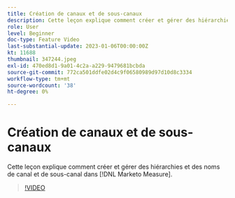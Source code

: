 ```yaml
---
title: Création de canaux et de sous-canaux
description: Cette leçon explique comment créer et gérer des hiérarchies et des noms de canal et de sous-canal dans [!DNL Marketo Measure].
role: User
level: Beginner
doc-type: Feature Video
last-substantial-update: 2023-01-06T00:00:00Z
kt: 11688
thumbnail: 347244.jpeg
exl-id: 470ed8d1-9a01-4c2a-a229-9479681bcbda
source-git-commit: 772ca501ddfe02d4c9f06580989d97d10d8c3334
workflow-type: tm+mt
source-wordcount: '38'
ht-degree: 0%

---
```


# Création de canaux et de sous-canaux

Cette leçon explique comment créer et gérer des hiérarchies et des noms de canal et de sous-canal dans [!DNL Marketo Measure].

>[!VIDEO](https://video.tv.adobe.com/v/347244/?quality=12&learn=on)
